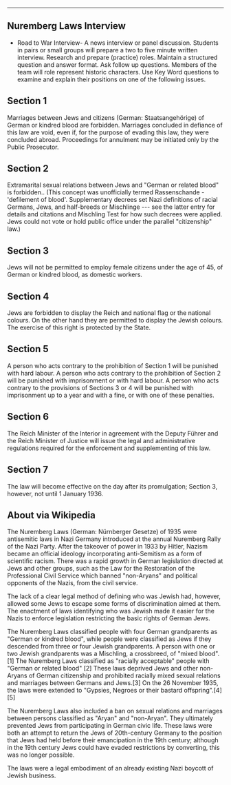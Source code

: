 ------
Nuremberg Laws Interview
------

- Road to War Interview-  A news interview or panel discussion. Students in pairs or small groups will prepare a two to five minute written interview. Research and prepare (practice) roles. Maintain a structured question and answer format.  Ask follow up questions. Members of the team will role represent historic characters. Use Key Word questions to examine and explain their positions on one of the following issues.

## Section 1
Marriages between Jews and citizens (German: Staatsangehörige) of German or kindred blood are forbidden. Marriages concluded in defiance of this law are void, even if, for the purpose of evading this law, they were concluded abroad.
Proceedings for annulment may be initiated only by the Public Prosecutor.

## Section 2
Extramarital sexual relations between Jews and "German or related blood" is forbidden..
(This concept was unofficially termed Rassenschande - 'defilement of blood'. Supplementary decrees set Nazi definitions of racial Germans, Jews, and half-breeds or Mischlinge --- see the latter entry for details and citations and Mischling Test for how such decrees were applied. Jews could not vote or hold public office under the parallel "citizenship" law.)

## Section 3
Jews will not be permitted to employ female citizens under the age of 45, of German or kindred blood, as domestic workers.

## Section 4
Jews are forbidden to display the Reich and national flag or the national colours.
On the other hand they are permitted to display the Jewish colours. The exercise of this right is protected by the State.

## Section 5
A person who acts contrary to the prohibition of Section 1 will be punished with hard labour.
A person who acts contrary to the prohibition of Section 2 will be punished with imprisonment or with hard labour.
A person who acts contrary to the provisions of Sections 3 or 4 will be punished with imprisonment up to a year and with a fine, or with one of these penalties.

## Section 6
The Reich Minister of the Interior in agreement with the Deputy Führer and the Reich Minister of Justice will issue the legal and administrative regulations required for the enforcement and supplementing of this law.

## Section 7
The law will become effective on the day after its promulgation; Section 3, however, not until 1 January 1936.

## About via Wikipedia
The Nuremberg Laws (German: Nürnberger Gesetze) of 1935 were antisemitic laws in Nazi Germany introduced at the annual Nuremberg Rally of the Nazi Party. After the takeover of power in 1933 by Hitler, Nazism became an official ideology incorporating anti-Semitism as a form of scientific racism. There was a rapid growth in German legislation directed at Jews and other groups, such as the Law for the Restoration of the Professional Civil Service which banned "non-Aryans" and political opponents of the Nazis, from the civil service.

The lack of a clear legal method of defining who was Jewish had, however, allowed some Jews to escape some forms of discrimination aimed at them. The enactment of laws identifying who was Jewish made it easier for the Nazis to enforce legislation restricting the basic rights of German Jews.

The Nuremberg Laws classified people with four German grandparents as "German or kindred blood", while people were classified as Jews if they descended from three or four Jewish grandparents. A person with one or two Jewish grandparents was a Mischling, a crossbreed, of "mixed blood".[1] The Nuremberg Laws classified as "racially acceptable" people with "German or related blood" [2] These laws deprived Jews and other non-Aryans of German citizenship and prohibited racially mixed sexual relations and marriages between Germans and Jews.[3] On the 26 November 1935, the laws were extended to "Gypsies, Negroes or their bastard offspring".[4][5]

The Nuremberg Laws also included a ban on sexual relations and marriages between persons classified as "Aryan" and "non-Aryan". They ultimately prevented Jews from participating in German civic life. These laws were both an attempt to return the Jews of 20th-century Germany to the position that Jews had held before their emancipation in the 19th century; although in the 19th century Jews could have evaded restrictions by converting, this was no longer possible.

The laws were a legal embodiment of an already existing Nazi boycott of Jewish business.



